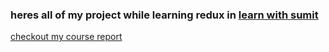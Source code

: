 ### heres all of my project while learning redux in [learn with sumit](https://learnwithsumit.com)

[checkout my course report ](https://learnwithsumit.com/certificates/verify/LWSCTXN-2OZU0ASR)

